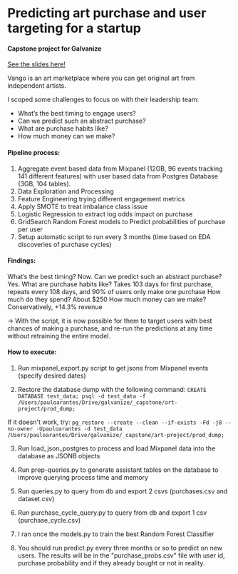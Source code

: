 # Predicting art purchase and user targeting for a startup
#### Capstone project for Galvanize

[See the slides here!](https://github.com/pauloarantes/art-project/blob/master/Presentation/B9-PauloArantes%20v3.pdf)

Vango is an art marketplace where you can get original art from independent artists.

I scoped some challenges to focus on with their leadership team:

- What’s the best timing to engage users?
- Can we predict such an abstract purchase?
- What are purchase habits like?
- How much money can we make?


#### Pipeline process:
1. Aggregate event based data from Mixpanel (12GB, 96 events tracking 141 different features) with user based data from Postgres Database (3GB, 104 tables).
2. Data Exploration and Processing
3. Feature Engineering trying different engagement metrics
4. Apply SMOTE to treat imbalance class issue
5. Logistic Regression to extract log odds impact on purchase
6. GridSearch Random Forest models to Predict probabilities of purchase per user
7. Setup automatic script to run every 3 months (time based on EDA discoveries of purchase cycles)


#### Findings:
What’s the best timing? Now.
Can we predict such an abstract purchase? Yes.
What are purchase habits like? Takes 103 days for first purchase,
repeats every 108 days, and 90% of users only make one purchase
How much do they spend? About $250
How much money can we make? Conservatively, +14.3% revenue


-> With the script, it is now possible for them to target users with best chances of making a purchase, and re-run the predictions at any time without retraining the entire model.


#### How to execute:
1) Run mixpanel_export.py script to get jsons from Mixpanel events (specify desired dates)

2) Restore the database dump with the following command:
    `CREATE DATABASE test_data;
    psql -d test_data -f /Users/pauloarantes/Drive/galvanize/_capstone/art-project/prod_dump;`

  If it doesn't work, try:
    `pg_restore --create --clean --if-exists -Fd -j8 --no-owner -Upauloarantes -d test_data /Users/pauloarantes/Drive/galvanize/_capstone/art-project/prod_dump;`

3) Run load_json_postgres to process and load Mixpanel data into the database as JSONB objects

4) Run prep-queries.py to generate assistant tables on the database to improve querying process time and memory

5) Run queries.py to query from db and export 2 csvs (purchases.csv and dataset.csv)

6) Run purchase_cycle_query.py to query from db and export 1 csv (purchase_cycle.csv)

7) I ran once the models.py to train the best Random Forest Classifier

8) You should run predict.py every three months or so to predict on new users. The results will be in the "purchase_probs.csv" file with user id, purchase probability and if they already bought or not in reality.
